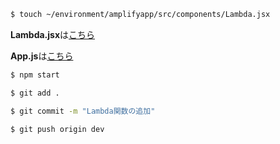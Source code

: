 ```sh
$ touch ~/environment/amplifyapp/src/components/Lambda.jsx
```

**Lambda.jsx**は[こちら](./src/frontend/Lambda.jsx)

**App.js**は[こちら](./src/frontend/App.js)

```sh
$ npm start
```

```sh
$ git add .
```

```sh
$ git commit -m "Lambda関数の追加"
```

```sh
$ git push origin dev
```
